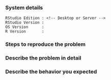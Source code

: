 <!--

RStudio v1.2 is currently available as a preview release, from https://www.rstudio.com/products/rstudio/download/preview/. If you are reporting a bug with RStudio v1.1, it would be greatly appreciated if you could check if the issue also reproduces in the preview release before reporting an issue.

This issue tracker is for bugs and feature requests in the RStudio IDE. If you're having trouble with R itself or an R package, see https://www.r-project.org/help.html, and if you want to ask a question rather than report a bug, go to https://community.rstudio.com/. Finally, if you use RStudio Server Pro, get in touch with our Pro support team at support@rstudio.com.

See our guide to writing good bug reports for more details: https://github.com/rstudio/rstudio/wiki/Writing-Good-Bug-Reports
-->

### System details

    RStudio Edition : <!-- Desktop or Server -->
    RStudio Version : 
    OS Version      : 
    R Version       : 

### Steps to reproduce the problem

### Describe the problem in detail

### Describe the behavior you expected

<!-- Depending on the problem, the following may also be helpful

1. The output of sessionInfo() 
2. The R code in question
3. A diagnostics report; see https://support.rstudio.com/hc/en-us/articles/200321257-Running-a-Diagnostics-Report

Thank you for taking the time to file an issue!  -->

